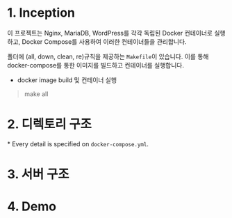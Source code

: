 # 1. Inception

이 프로젝트는 Nginx, MariaDB, WordPress를 각각 독립된 Docker 컨테이너로 실행하고, Docker Compose를 사용하여 이러한 컨테이너들을 관리합니다.

폴더에 (all, down, clean, re)규칙을 제공하는 `Makefile`이 있습니다. 이를 통해 docker-compose를 통한 이미지를 빌드하고 컨테이너를 실행합니다.
* docker image build 및 컨테이너 실행
> make all

# 2. 디렉토리 구조

\* Every detail is specified on `docker-compose.yml`.

# 3. 서버 구조


# 4. Demo

